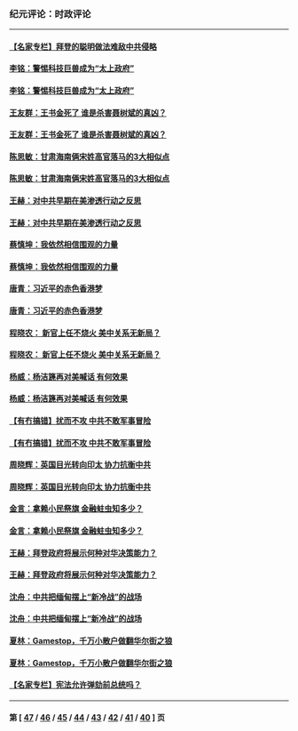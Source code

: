 ### 纪元评论：时政评论
---
#### [【名家专栏】拜登的聪明做法难敌中共侵略](../../pages/nsc1025/n12730865.md) 
#### [李铭：警惕科技巨兽成为“太上政府”](../../pages/nsc1025/n12730292.md) 
#### [李铭：警惕科技巨兽成为“太上政府”](../../pages/nsc1025/n12730292.md) 
#### [王友群：王书金死了 谁是杀害聂树斌的真凶？](../../pages/nsc1025/n12728677.md) 
#### [王友群：王书金死了 谁是杀害聂树斌的真凶？](../../pages/nsc1025/n12728677.md) 
#### [陈思敏：甘肃海南俩宋姓高官落马的3大相似点](../../pages/nsc1025/n12729639.md) 
#### [陈思敏：甘肃海南俩宋姓高官落马的3大相似点](../../pages/nsc1025/n12729639.md) 
#### [王赫：对中共早期在美渗透行动之反思](../../pages/nsc1025/n12729946.md) 
#### [王赫：对中共早期在美渗透行动之反思](../../pages/nsc1025/n12729946.md) 
#### [蔡慎坤：我依然相信围观的力量](../../pages/nsc1025/n12729031.md) 
#### [蔡慎坤：我依然相信围观的力量](../../pages/nsc1025/n12729031.md) 
#### [唐青：习近平的赤色香港梦](../../pages/nsc1025/n12729233.md) 
#### [唐青：习近平的赤色香港梦](../../pages/nsc1025/n12729233.md) 
#### [程晓农： 新官上任不烧火 美中关系无新局？](../../pages/nsc1025/n12729167.md) 
#### [程晓农： 新官上任不烧火 美中关系无新局？](../../pages/nsc1025/n12729167.md) 
#### [杨威：杨洁篪再对美喊话 有何效果](../../pages/nsc1025/n12728775.md) 
#### [杨威：杨洁篪再对美喊话 有何效果](../../pages/nsc1025/n12728775.md) 
#### [【有冇搞错】扰而不攻 中共不敢军事冒险](../../pages/nsc1025/n12726894.md) 
#### [【有冇搞错】扰而不攻 中共不敢军事冒险](../../pages/nsc1025/n12726894.md) 
#### [周晓辉：英国目光转向印太 协力抗衡中共](../../pages/nsc1025/n12728295.md) 
#### [周晓辉：英国目光转向印太 协力抗衡中共](../../pages/nsc1025/n12728295.md) 
#### [金言：拿赖小民祭旗 金融蛀虫知多少？](../../pages/nsc1025/n12726369.md) 
#### [金言：拿赖小民祭旗 金融蛀虫知多少？](../../pages/nsc1025/n12726369.md) 
#### [王赫：拜登政府将展示何种对华决策能力？](../../pages/nsc1025/n12727106.md) 
#### [王赫：拜登政府将展示何种对华决策能力？](../../pages/nsc1025/n12727106.md) 
#### [沈舟：中共把缅甸摆上“新冷战”的战场](../../pages/nsc1025/n12726442.md) 
#### [沈舟：中共把缅甸摆上“新冷战”的战场](../../pages/nsc1025/n12726442.md) 
#### [夏林：Gamestop，千万小散户做翻华尔街之狼](../../pages/nsc1025/n12726927.md) 
#### [夏林：Gamestop，千万小散户做翻华尔街之狼](../../pages/nsc1025/n12726927.md) 
#### [【名家专栏】宪法允许弹劾前总统吗？](../../pages/nsc1025/n12725933.md) 

---
#### 第 [ [47](./47.md) / [46](./46.md) / [45](./45.md) / [44](./44.md) / [43](./43.md) / [42](./42.md) / [41](./41.md) / [40](./40.md) ] 页
